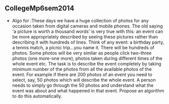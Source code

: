 ## CollegeMp6sem2014
- Algo for :These days we have a huge collection of photos for any occasion taken from digital 
cameras and mobile phones. The old saying 'a picture is worth a thousand words'
is very true with this: an event can be more appropriately described by seeing these pictures rather 
than describing it with hundreds of lines. Think of any event: a birthday party, a tennis match, 
a picnic trip…you name it. There will be hundreds of photos. Some photos will be very similar as 
people click two-three photos (one more-one more), photos taken during different times of the whole
event etc. The task is to describe the event completely by taking minimum number of the photos from
all the available photos of the event. For example if there are 200 photos of an event you need to 
select, say, 50 photos which will describe the whole event. A person needs to simply go through the 
50 photos and understand what the event was about and what happened in that event. Propose an algorithm 
to do this automatically.

